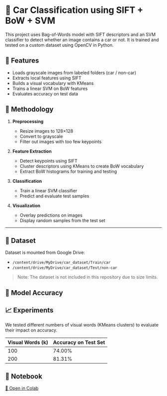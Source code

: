 # 🚗 Car Classification using SIFT + BoW + SVM

This project uses Bag-of-Words model with SIFT descriptors and an SVM classifier to detect whether an image contains a car or not. It is trained and tested on a custom dataset using OpenCV in Python.

## 🔧 Features
- Loads grayscale images from labeled folders (car / non-car)
- Extracts local features using SIFT
- Builds a visual vocabulary with KMeans
- Trains a linear SVM on BoW features
- Evaluates accuracy on test data


## 🔧 Methodology

1. **Preprocessing**  
   - Resize images to 128×128  
   - Convert to grayscale  
   - Filter out images with too few keypoints

2. **Feature Extraction**  
   - Detect keypoints using SIFT  
   - Cluster descriptors using KMeans to create BoW vocabulary  
   - Extract BoW histograms for training and testing

3. **Classification**  
   - Train a linear SVM classifier  
   - Predict and evaluate test samples

4. **Visualization**  
   - Overlay predictions on images  
   - Display random samples from the test set

---


## 📁 Dataset
Dataset is mounted from Google Drive:
- `/content/drive/MyDrive/car_dataset/Train/car`
- `/content/drive/MyDrive/car_dataset/Test/non-car`

> Note: The dataset is not included in this repository due to size limits.

## 🧠 Model Accuracy
## 📈 Experiments

We tested different numbers of visual words (KMeans clusters) to evaluate their impact on accuracy.

| Visual Words (k) | Accuracy on Test Set |
|------------------|----------------------|
| 100              | 74.00%               |
| 200              | 81.31%              |

## 📔 Notebook
[🔗 Open in Colab](https://colab.research.google.com/github/snz-mlcoder/image-processing-projects/blob/main/car-classification-bow-sift/car_classifier.ipynb)

